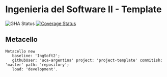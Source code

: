 # Ingenieria del Software II - Template

![GHA Status](https://github.com/uca-argentina/project-template/actions/workflows/GHA.yml/badge.svg)
[![Coverage Status](https://coveralls.io/github/uca-argentina/2025-antipala/badge.svg?branch=master)](https://coveralls.io/github/uca-argentina/2025-antipala?branch=master)

## Metacello

```smalltalk
Metacello new
   baseline: 'IngSoft2';
   githubUser: 'uca-argentina' project: 'project-template' commitish: 'master' path: 'repository';
   load: 'development'.
```
